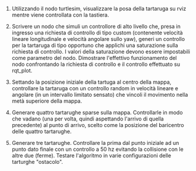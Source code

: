1. Utilizzando il nodo turtlesim, visualizzare la posa della tartaruga su rviz mentre viene controllata con la tastiera. 

2. Scrivere un nodo che simuli un controllore di alto livello che, presa in ingresso una richiesta di controllo di tipo custom (contenente velocità lineare longitudinale e velocità angolare sullo yaw), generi un controllo per la tartaruga di tipo opportuno che applichi una saturazione sulla richiesta di controllo. I valori della saturazione devono essere impostabili come parametro del nodo. Dimostrare l'effettivo funzionamento del nodo confrontando la richiesta di controllo e il controllo effettuato su rqt_plot.

3. Settando la posizione iniziale della tartuga al centro della mappa, controllare la tartaruga con un controllo random in velocità lineare e angolare (in un intervallo limitato sensato) che vincoli il movimento nella metà superiore della mappa. 

4. Generare quattro tartarughe sparse sulla mappa. Controllarle in modo che vadano (una per volta, quindi aspettando l'arrivo di quella precedente) al punto di arrivo, scelto come la posizione del baricentro delle quattro tartarughe.

5. Generare tre tartarughe. Controllare la prima dal punto iniziale ad un punto dato finale con un controllo a 50 hz evitando la collisione con le altre due (ferme). Testare l'algoritmo in varie configurazioni delle tarturghe "ostacolo".